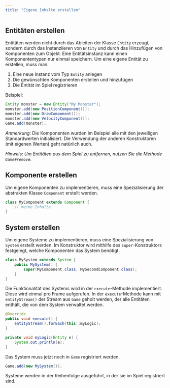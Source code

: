 ```yaml
---
title: "Eigene Inhalte erstellen"
---
```


## Entitäten erstellen

Entitäten werden nicht durch das Ableiten der Klasse `Entity` erzeugt, sondern durch das Instanziieren von `Entity` und durch das Hinzufügen von Komponenten zum Objekt. Eine Entitätsinstanz kann einen Komponententypen nur einmal speichern. Um eine eigene Entität zu erstellen, muss man:

1. Eine neue Instanz vom Typ `Entity` anlegen
2. Die gewünschten Komponenten erstellen und hinzufügen
3. Die Entität im Spiel registrieren

Beispiel:
```java
Entity monster = new Entity("My Monster");
monster.add(new PositionComponent());
monster.add(new DrawComponent());
monster.add(new VelocityComponent());
Game.add(monster);
```

*Anmerkung*: Die Komponenten wurden im Beispiel alle mit den jeweiligen Standardwerten initialisiert. Die Verwendung der anderen Konstruktoren (mit eigenen Werten) geht natürlich auch.

*Hinweis: Um Entitäten aus dem Spiel zu entfernen, nutzen Sie die Methode `Game#remove`.*

## Komponente erstellen

Um eigene Komponenten zu implementieren, muss eine Spezialisierung der abstrakten Klasse `Component` erstellt werden.

```java
class MyComponent extends Component {
    // meine Inhalte
}
```

## System erstellen

Um eigene Systeme zu implementieren, muss eine Spezialisierung von `System` erstellt werden. Im Konstruktor wird mithilfe des `super`-Konstruktors festgelegt, welche Komponenten das System benötigt.

```java
class MySystem extends System {
    public MySystem() {
        super(MyComponent.class, MySecondComponent.class);
    }
}
```

Die Funktionalität des Systems wird in der `execute`-Methode implementiert. Diese wird einmal pro Frame aufgerufen. In der `execute`-Methode kann mit `entityStream()` der Stream aus `Game` geholt werden, der alle Entitäten enthält, die von dem System verwaltet werden.

```java
@Override
public void execute() {
    entityStream().forEach(this::myLogic);
}

private void myLogic(Entity e) {
    System.out.println(e);
}
```

Das System muss jetzt noch in `Game` registriert werden.

```java
Game.add(new MySystem());
```

Systeme werden in der Reihenfolge ausgeführt, in der sie im Spiel registriert sind.

